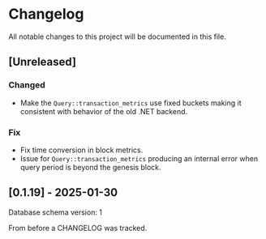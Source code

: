 # Changelog

All notable changes to this project will be documented in this file.

## [Unreleased]

### Changed

- Make the `Query::transaction_metrics` use fixed buckets making it consistent with behavior of the old .NET backend.

### Fix

- Fix time conversion in block metrics.
- Issue for `Query::transaction_metrics` producing an internal error when query period is beyond the genesis block.

## [0.1.19] - 2025-01-30

Database schema version: 1

From before a CHANGELOG was tracked.
